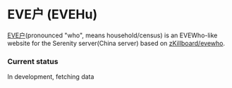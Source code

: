 # EVE户 (EVEHu)

[EVE户](http://evehu.cn/)(pronounced "who", means household/census) is an EVEWho-like website for the Serenity server(China server) based on [zKillboard/evewho](https://github.com/zKillboard/evewho).

### Current status

In development, fetching data